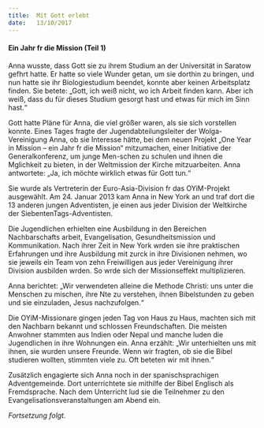 ```yaml
---
title:  Mit Gott erlebt
date:   13/10/2017
---
```


#### Ein Jahr fr die Mission (Teil 1) 

Anna wusste, dass Gott sie zu ihrem Studium an der Universität in Saratow gefhrt hatte. Er hatte so viele Wunder getan, um sie dorthin zu bringen, und nun hatte sie ihr Biologiestudium beendet, konnte aber keinen Arbeitsplatz finden. Sie betete: „Gott, ich weiß nicht, wo ich Arbeit finden kann. Aber ich weiß, dass du für dieses Studium gesorgt hast und etwas für mich im Sinn hast.“ 

Gott hatte Pläne für Anna, die viel größer waren, als sie sich vorstellen konnte. Eines Tages fragte der Jugendabteilungsleiter der Wolga-Vereinigung Anna, ob sie Interesse hätte, bei dem neuen Projekt „One Year in Mission – ein Jahr fr die Mission“ mitzumachen, einer Initiative der Generalkonferenz, um junge Men-schen zu schulen und ihnen die Mglichkeit zu bieten, in der Weltmission der Kirche mitzuarbeiten. Anna antwortete: „Ja, ich möchte wirklich etwas für Gott tun.“ 

Sie wurde als Vertreterin der Euro-Asia-Division fr das OYiM-Projekt ausgewählt. Am 24. Januar 2013 kam Anna in New York an und traf dort die 13 anderen jungen Adventisten, je einen aus jeder Division der Weltkirche der SiebentenTags-Adventisten.

Die Jugendlichen erhielten eine Ausbildung in den Bereichen Nachbarschafts arbeit, Evangelisation, Gesundheitsmission und Kommunikation. Nach ihrer Zeit in New York wrden sie ihre praktischen Erfahrungen und ihre Ausbildung mit zurck in ihre Divisionen nehmen, wo sie jeweils ein Team von zehn Freiwilligen aus jeder Vereinigung ihrer Division ausbilden wrden. So wrde sich der Missionseffekt multiplizieren. 

Anna berichtet: „Wir verwendeten alleine die Methode Christi: uns unter die Menschen zu mischen, ihre Nte zu verstehen, ihnen Bibelstunden zu geben und sie einzuladen, Jesus nachzufolgen.“ 

Die OYiM-Missionare gingen jeden Tag von Haus zu Haus, machten sich mit den Nachbarn bekannt und schlossen Freundschaften. Die meisten Anwohner stammten aus Indien oder Nepal und manche luden die Jugendlichen in ihre Wohnungen ein. Anna erzählt: „Wir unterhielten uns mit ihnen, sie wurden unsere Freunde. Wenn wir fragten, ob sie die Bibel studieren wollten, stimmten viele zu. Oft beteten wir mit ihnen.“ 

Zusätzlich engagierte sich Anna noch in der spanischsprachigen Adventgemeinde. Dort unterrichtete sie mithilfe der Bibel Englisch als Fremdsprache. Nach dem Unterricht lud sie die Teilnehmer zu den Evangelisationsveranstaltungen am Abend ein. 

_Fortsetzung folgt._ 